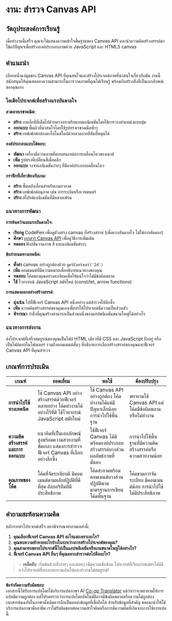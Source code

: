 <!--
CO_OP_TRANSLATOR_METADATA:
{
  "original_hash": "87cd43afe5b69dbbffb5c4b209ea6791",
  "translation_date": "2025-10-23T21:18:43+00:00",
  "source_file": "6-space-game/2-drawing-to-canvas/assignment.md",
  "language_code": "th"
}
-->
# งาน: สำรวจ Canvas API

## วัตถุประสงค์การเรียนรู้

เมื่อทำงานนี้เสร็จ คุณจะได้แสดงความเข้าใจพื้นฐานของ Canvas API และนำความคิดสร้างสรรค์มาใช้แก้ปัญหาเพื่อสร้างองค์ประกอบภาพด้วย JavaScript และ HTML5 canvas

## คำแนะนำ

เลือกหนึ่งแง่มุมของ Canvas API ที่คุณสนใจและสร้างโปรเจกต์ภาพที่น่าสนใจเกี่ยวกับมัน งานนี้สนับสนุนให้คุณทดลองความสามารถในการวาดภาพที่คุณได้เรียนรู้ พร้อมกับสร้างสิ่งที่เป็นเอกลักษณ์ของคุณเอง

### ไอเดียโปรเจกต์เพื่อสร้างแรงบันดาลใจ

**ลวดลายเรขาคณิต:**
- **สร้าง** กาแล็กซีที่เต็มไปด้วยดาวกระพริบแบบแอนิเมชันโดยใช้การวางตำแหน่งแบบสุ่ม
- **ออกแบบ** พื้นผิวที่น่าสนใจโดยใช้รูปทรงเรขาคณิตซ้ำๆ
- **สร้าง** เอฟเฟกต์กล้องคาไลโดสโคปด้วยลวดลายสีสันที่หมุนได้

**องค์ประกอบแบบโต้ตอบ:**
- **พัฒนา** เครื่องมือวาดภาพที่ตอบสนองต่อการเคลื่อนไหวของเมาส์
- **เพิ่ม** รูปทรงที่เปลี่ยนสีเมื่อคลิก
- **ออกแบบ** วงจรแอนิเมชันง่ายๆ ที่มีองค์ประกอบเคลื่อนไหว

**กราฟิกที่เกี่ยวข้องกับเกม:**
- **สร้าง** พื้นหลังเลื่อนสำหรับเกมอวกาศ
- **สร้าง** เอฟเฟกต์อนุภาค เช่น การระเบิดหรือเวทมนตร์
- **สร้าง** สไปรต์แอนิเมชันที่มีหลายเฟรม

### แนวทางการพัฒนา

**การค้นคว้าและแรงบันดาลใจ:**
- **เรียกดู** CodePen เพื่อดูตัวอย่าง canvas ที่สร้างสรรค์ (เพื่อแรงบันดาลใจ ไม่ใช่การคัดลอก)
- **ศึกษา** [เอกสาร Canvas API](https://developer.mozilla.org/docs/Web/API/Canvas_API) เพื่อดูวิธีการเพิ่มเติม
- **ทดลอง** ฟังก์ชันวาดภาพ สี และแอนิเมชันต่างๆ

**ข้อกำหนดทางเทคนิค:**
- **ตั้งค่า** canvas อย่างถูกต้องด้วย `getContext('2d')`
- **เพิ่ม** คอมเมนต์ที่มีความหมายเพื่ออธิบายแนวทางของคุณ
- **ทดสอบ** โค้ดของคุณอย่างละเอียดเพื่อให้แน่ใจว่าไม่มีข้อผิดพลาด
- **ใช้** ไวยากรณ์ JavaScript สมัยใหม่ (const/let, arrow functions)

**การแสดงออกอย่างสร้างสรรค์:**
- **มุ่งเน้น** ไปที่ฟีเจอร์ Canvas API หนึ่งอย่าง แต่สำรวจให้ลึกซึ้ง
- **เพิ่ม** ความคิดสร้างสรรค์ของคุณเองเพื่อทำให้โปรเจกต์มีความเป็นส่วนตัว
- **พิจารณา** ว่าสิ่งที่คุณสร้างสามารถเป็นส่วนหนึ่งของแอปพลิเคชันขนาดใหญ่ได้อย่างไร

### แนวทางการส่งงาน

ส่งโปรเจกต์ที่เสร็จสมบูรณ์ของคุณเป็นไฟล์ HTML เดียวที่มี CSS และ JavaScript ฝังอยู่ หรือเป็นไฟล์แยกในโฟลเดอร์ รวมถึงคอมเมนต์สั้นๆ ที่อธิบายการเลือกสร้างสรรค์ของคุณและฟีเจอร์ Canvas API ที่คุณสำรวจ

## เกณฑ์การประเมิน

| เกณฑ์ | ยอดเยี่ยม | พอใช้ | ต้องปรับปรุง |
|-------|-----------|--------|---------------|
| **การนำไปใช้ทางเทคนิค** | ใช้ Canvas API อย่างสร้างสรรค์ด้วยฟีเจอร์หลายอย่าง โค้ดทำงานได้อย่างไร้ที่ติ ใช้ไวยากรณ์ JavaScript สมัยใหม่ | ใช้ Canvas API อย่างถูกต้อง โค้ดทำงานได้แต่มีปัญหาเล็กน้อย การนำไปใช้พื้นฐาน | พยายามใช้ Canvas API แต่โค้ดมีข้อผิดพลาดหรือไม่ทำงาน |
| **ความคิดสร้างสรรค์และการออกแบบ** | แนวคิดที่เป็นเอกลักษณ์สูงพร้อมความสวยงามที่ขัดเกลา แสดงการสำรวจฟีเจอร์ Canvas ที่เลือกอย่างลึกซึ้ง | ใช้ฟีเจอร์ Canvas ได้ดีพร้อมองค์ประกอบสร้างสรรค์บางส่วน ผลลัพธ์ภาพที่มั่นคง | การนำไปใช้พื้นฐานที่มีความคิดสร้างสรรค์หรือความสวยงามน้อย |
| **คุณภาพของโค้ด** | โค้ดที่จัดระเบียบดี มีคอมเมนต์ตามหลักปฏิบัติที่ดีที่สุด อัลกอริทึมที่มีประสิทธิภาพ | โค้ดสะอาดพร้อมคอมเมนต์บางส่วน ปฏิบัติตามมาตรฐานการเขียนโค้ดพื้นฐาน | โค้ดขาดการจัดระเบียบ มีคอมเมนต์น้อย การนำไปใช้ไม่มีประสิทธิภาพ |

## คำถามสะท้อนความคิด

หลังจากทำโปรเจกต์เสร็จ ลองพิจารณาคำถามเหล่านี้:

1. **คุณเลือกฟีเจอร์ Canvas API อะไรและเพราะอะไร?**
2. **คุณพบความท้าทายอะไรบ้างในระหว่างการสร้างโปรเจกต์ของคุณ?**
3. **คุณสามารถขยายโปรเจกต์นี้ไปเป็นแอปพลิเคชันหรือเกมขนาดใหญ่ได้อย่างไร?**
4. **ฟีเจอร์ Canvas API อื่นๆ ที่คุณอยากสำรวจต่อไปคืออะไร?**

> 💡 **เคล็ดลับ**: เริ่มต้นด้วยสิ่งง่ายๆ และค่อยๆ เพิ่มความซับซ้อน โปรเจกต์ที่เรียบง่ายแต่ทำได้ดีดีกว่าโปรเจกต์ที่ทะเยอทะยานเกินไปและทำงานไม่สมบูรณ์!

---

**ข้อจำกัดความรับผิดชอบ**:  
เอกสารนี้ได้รับการแปลโดยใช้บริการแปลภาษา AI [Co-op Translator](https://github.com/Azure/co-op-translator) แม้ว่าเราจะพยายามให้การแปลมีความถูกต้อง แต่โปรดทราบว่าการแปลโดยอัตโนมัติอาจมีข้อผิดพลาดหรือความไม่ถูกต้อง เอกสารต้นฉบับในภาษาดั้งเดิมควรถือเป็นแหล่งข้อมูลที่เชื่อถือได้ สำหรับข้อมูลที่สำคัญ ขอแนะนำให้ใช้บริการแปลภาษามืออาชีพ เราไม่รับผิดชอบต่อความเข้าใจผิดหรือการตีความผิดที่เกิดจากการใช้การแปลนี้